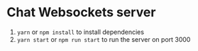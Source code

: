 # Chat Websockets server

1. `yarn` or `npm install` to install dependencies
2. `yarn start` or `npm run start` to run the server on port 3000



